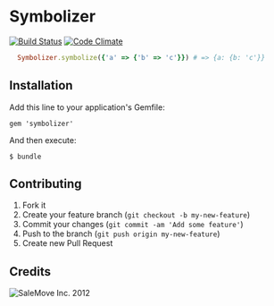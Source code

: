 # Symbolizer
[![Build Status](https://secure.travis-ci.org/salemove/symbolizer.png?branch=master)](http://travis-ci.org/salemove/symbolizer)
[![Code Climate](https://codeclimate.com/github/salemove/symbolizer.png)](https://codeclimate.com/github/salemove/symbolizer)

```ruby
  Symbolizer.symbolize({'a' => {'b' => 'c'}}) # => {a: {b: 'c'}}
```

## Installation

Add this line to your application's Gemfile:

    gem 'symbolizer'

And then execute:

    $ bundle

## Contributing

1. Fork it
2. Create your feature branch (`git checkout -b my-new-feature`)
3. Commit your changes (`git commit -am 'Add some feature'`)
4. Push to the branch (`git push origin my-new-feature`)
5. Create new Pull Request

## Credits

![SaleMove Inc. 2012][SaleMove Logo]

[SaleMove, Inc]: http://salemove.com/ "SaleMove Website"
[SaleMove Logo]: http://app.salemove.com/assets/logo.png "SaleMove Inc. 2012"
